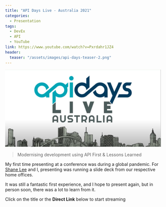 ```yaml
---
title: "API Days Live - Australia 2021"
categories:
  - Presentation
tags:
  - DevEx
  - API
  - YouTube
link: https://www.youtube.com/watch?v=Pxrdahr1JZ4
header:
  teaser: "/assets/images/api-days-teaser-2.png"
---
```

![Hero Image](/assets/images/api-days-teaser.png)
> Modernising development using API First & Lessons Learned

My first time presenting at a conference was during a global pandemic. For [Shane Lee](https://www.linkedin.com/in/shane-lee-69114326/) and I, presenting was running a slide deck from our respective home offices. 

It was still a fantastic first experience, and I hope to present again, but in person soon, there was a lot to learn from it.

Click on the title or the **Direct Link** below to start streaming
